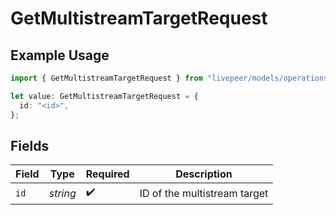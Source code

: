 # GetMultistreamTargetRequest

## Example Usage

```typescript
import { GetMultistreamTargetRequest } from "livepeer/models/operations";

let value: GetMultistreamTargetRequest = {
  id: "<id>",
};
```

## Fields

| Field                        | Type                         | Required                     | Description                  |
| ---------------------------- | ---------------------------- | ---------------------------- | ---------------------------- |
| `id`                         | *string*                     | :heavy_check_mark:           | ID of the multistream target |